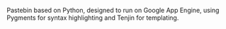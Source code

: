 Pastebin based on Python, designed to run on Google App Engine, using Pygments for syntax highlighting and Tenjin for templating.
